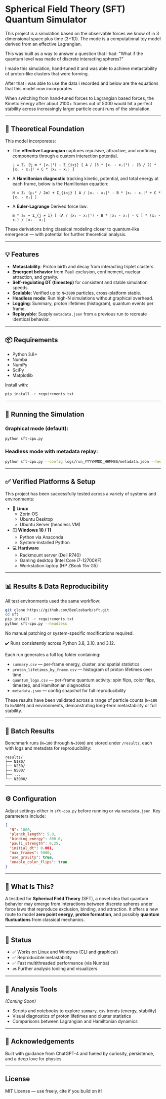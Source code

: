 # Spherical Field Theory (SFT) Quantum Simulator

This project is a simulation based on the observable forces we know of in 3 dimensional space plus time (3+1D). The mode is a computational toy model derived from an effective Lagrangian.

This was built as a way to answer a question that i had: "What if the quantum level was made of discrete interacting spheres?"

I made this simulation, hand-tuned it and was able to achieve metastability of proton-like clusters that were forming.

After that i was able to use the data i recorded and below are the equations that this model now incorporates. 

When switching from hand-tuned forces to Lagrangian based forces, the Kinetic Energy after about 2100+ frames out of 5000 would hit a perfect stability across increasingly larger particle count runs of the simulation.

---

## 📐 Theoretical Foundation

This model incorporates:

- The **effective Lagrangian** captures repulsive, attractive, and confining components through a custom interaction potential.

  ```L = Σᵢ (½ m * |vᵢ|²) - Σ_{i<j} [ A / (3 * |xᵢ - xⱼ|³) - (B / 2) * |xᵢ - xⱼ|² + C * |xᵢ - xⱼ| ]```
  
- A **Hamiltonian diagnostic** tracking kinetic, potential, and total energy at each frame, below is the Hamiltonian equation:

  ```H = Σᵢ (pᵢ² / 2m) + Σ_{i<j} [ A / |xᵢ - xⱼ|³ - B * |xᵢ - xⱼ|² + C * |xᵢ - xⱼ| ]```

- A **Euler-Lagrange** Derived force law:

  ```m * aᵢ = Σ_{j ≠ i} [ (A / |xᵢ - xⱼ|⁴) - B * |xᵢ - xⱼ| - C ] * (xᵢ - xⱼ) / |xᵢ - xⱼ|```

These derivations bring classical modeling closer to quantum-like emergence — with potential for further theoretical analysis.

---

## 💡 Features

- **Metastability**: Proton birth and decay from interacting triplet clusters.
- **Emergent behavior** from Pauli exclusion, confinement, nuclear attraction, and gravity.
- **Self-regulating DT (timestep)** for consistent and stable simulation speeds.
- **Scalable**: Verified up to `N=3000` particles, cross-platform stable.
- **Headless mode**: Run high-N simulations without graphical overhead.
- **Logging**: Summary, proton lifetimes (histogram), quantum events per frame.
- **Replayable**: Supply `metadata.json` from a previous run to recreate identical behavior.

---

## 📦 Requirements

- Python 3.8+
- Numba
- NumPy
- SciPy
- Matplotlib

Install with:

```bash
pip install -r requirements.txt
```

---

## 🚀 Running the Simulation

### Graphical mode (default):

```bash
python sft-cpu.py
```

### Headless mode with metadata replay:

```bash
python sft-cpu.py --config logs/run_YYYYMMDD_HHMMSS/metadata.json --headless
```

---

## ✅ Verified Platforms & Setup

This project has been successfully tested across a variety of systems and environments:

- 🐧 **Linux**  
  - Zorin OS  
  - Ubuntu Desktop  
  - Ubuntu Server (headless VM)  
- 🪟 **Windows 10 / 11**  
  - Python via Anaconda  
  - System-installed Python  
- 💻 **Hardware**  
  - Rackmount server (Dell R740)  
  - Gaming desktop (Intel Core i7-12700KF)  
  - Workstation laptop (HP ZBook 15v G5)

---

## 📊 Results & Data Reproducibility

All test environments used the same workflow:

```bash
git clone https://github.com/Beelzebarb/sft.git
cd sft
pip install -r requirements.txt
python sft-cpu.py --headless
```

No manual patching or system-specific modifications required.

✔️ Runs consistently across Python 3.8, 3.10, and 3.12.

Each run generates a full log folder containing:
- `summary.csv` — per-frame energy, cluster, and spatial statistics
- `proton_lifetimes_by_frame.csv` — histogram of proton lifetimes over time
- `quantum_logs.csv` — per-frame quantum activity: spin flips, color flips, timestep, and Hamiltonian diagnostics
- `metadata.json` — config snapshot for full reproducibility

These results have been validated across a range of particle counts (`N=180` to `N=3000`) and environments, demonstrating long-term metastability or full stability.

---

## 📂 Batch Results

Benchmark runs (`N=180` through `N=3000`) are stored under `/results`, each with logs and metadata for reproducibility:

```
results/
├── N180/
├── N250/
├── N500/
├── ...
└── N3000/
```

---

## ⚙️ Configuration

Adjust settings either in `sft-cpu.py` before running or via `metadata.json`. Key parameters include:

```json
{
  "N": 1000,
  "planck_length": 5.0,
  "binding_energy": 800.0,
  "pauli_strength": 0.25,
  "initial_dt": 0.001,
  "max_frames": 5000,
  "use_gravity": true,
  "enable_color_flips": true
}
```

---

## 🧠 What Is This?

A testbed for **Spherical Field Theory** (SFT), a novel idea that quantum behavior may emerge from interactions between discrete spheres under force laws that reproduce exclusion, binding, and attraction. It offers a new route to model **zero point energy**, **proton formation**, and possibly **quantum fluctuations** from classical mechanics.

---

## 📍 Status

- ✅ Works on Linux and Windows (CLI and graphical)
- ✅ Reproducible metastability
- ✅ Fast multithreaded performance (via Numba)
- 🔜 Further analysis tooling and visualizers

---

## 🧪 Analysis Tools

*(Coming Soon)*

- Scripts and notebooks to explore `summary.csv` trends (energy, stability)
- Visual diagnostics of proton lifetimes and cluster statistics
- Comparisons between Lagrangian and Hamiltonian dynamics

---

## 🙏 Acknowledgements

Built with guidance from ChatGPT-4 and fueled by curiosity, persistence, and a deep love for physics.

---

## License

MIT License — use freely, cite if you build on it!
